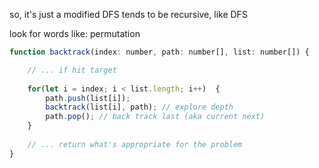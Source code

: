 so, it's just a modified DFS
tends to be recursive, like DFS

look for words like: permutation

```js
function backtrack(index: number, path: number[], list: number[]) {

	// ... if hit target
	
	for(let i = index; i < list.length; i++)  {
		path.push(list[i]); 
		backtrack(list[i], path); // explore depth
		path.pop(); // back track last (aka current next)
	}
	
	// ... return what's appropriate for the problem
}
```